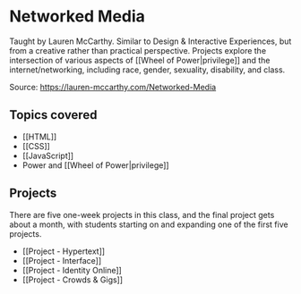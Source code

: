# Networked Media
Taught by Lauren McCarthy. Similar to Design & Interactive Experiences, but from a creative rather than practical perspective. Projects explore the intersection of various aspects of [[Wheel of Power|privilege]] and the internet/networking, including race, gender, sexuality, disability, and class.

Source: https://lauren-mccarthy.com/Networked-Media

## Topics covered
- [[HTML]]
- [[CSS]]
- [[JavaScript]]
- Power and [[Wheel of Power|privilege]]

## Projects
There are five one-week projects in this class, and the final project gets about a month, with students starting on and expanding one of the first five projects.
- [[Project - Hypertext]]
- [[Project - Interface]]
- [[Project - Identity Online]]
- [[Project - Crowds & Gigs]]
